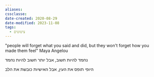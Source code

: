 ```yaml
---
aliases: 
cssclasse: 
date-created: 2020-08-29
date-modified: 2023-11-08
tags:
  - ציטוטים
---
```


"people will forget what you said and did, but they won't forget how you made them feel" Maya Angelou

נחמד להיות חשוב, אבל יותר חשוב להיות נחמד

היופי תופס את העין, אבל האישיות כובשת את הלב
